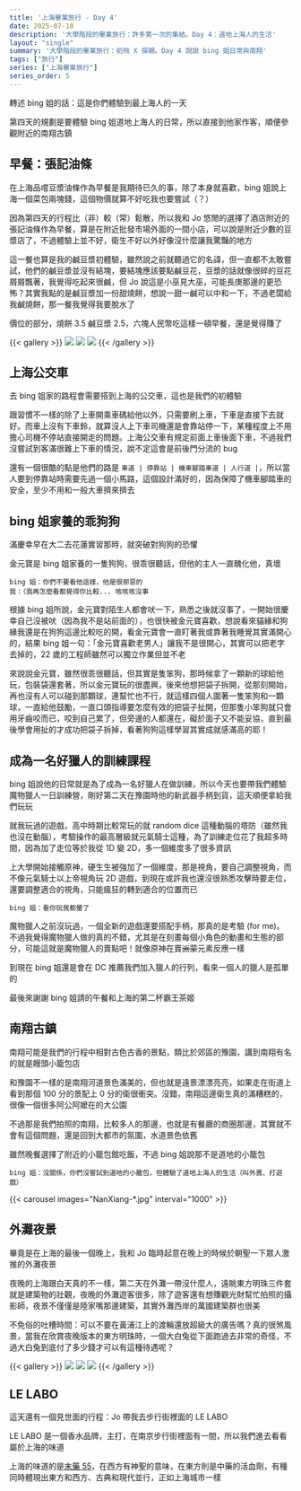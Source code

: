 ```yaml
---
title: '上海畢業旅行 - Day 4'
date: 2025-07-10
description: '大學階段的畢業旅行：許多第一次的集結。Day 4：道地上海人的生活'
layout: "single"
summary: '大學階段的畢業旅行：初飛 X 探親。Day 4 說說 bing 姐日常與南翔'
tags: ["旅行"]
series: ["上海畢業旅行"]
series_order: 5
---
```


轉述 bing 姐的話：這是你們體驗到最上海人的一天

第四天的規劃是要體驗 bing 姐道地上海人的日常，所以直接到他家作客，順便參觀附近的南翔古鎮

## 早餐：張記油條

在上海品嚐豆漿油條作為早餐是我期待已久的事，除了本身就喜歡，bing 姐說上海一個菜包兩塊錢，這個物價就算不好吃我也要嘗試（？）

因為第四天的行程比（非）較（常）鬆散，所以我和 Jo 悠閒的選擇了酒店附近的張記油條作為早餐，算是在附近批發市場外面的一間小店，可以說是附近少數的豆漿店了，不過體驗上並不好，衛生不好以外好像沒什麼讓我驚豔的地方

這一餐也算是我的鹹豆漿初體驗，雖然說之前就聽過它的名諱，但一直都不太敢嘗試，他們的鹹豆漿並沒有結塊，要結塊應該要點鹹豆花，豆漿的話就像很碎的豆花屑屑飄著，我覺得吃起來很鹹，但 Jo 說這是小巫見大巫，可能長庚那邊的更恐怖？其實我點的是鹹豆漿加一份甜燒餅，想說一甜一鹹可以中和一下，不過老闆給我鹹燒餅，那一餐我覺得我要脫水了

價位的部分，燒餅 3.5 鹹豆漿 2.5，六塊人民幣吃這樣一頓早餐，還是覺得賺了

{{< gallery >}}
    <img src="breakfast-01.jpg" class="grid-w33" />
    <img src="breakfast-02.jpg" class="grid-w33" />
    <img src="breakfast-03.jpg" class="grid-w33" />
{{< /gallery >}}

## 上海公交車

去 bing 姐家的路程會需要搭到上海的公交車，這也是我們的初體驗

跟習慣不一樣的除了上車開乘車碼給他以外，只需要刷上車，下車是直接下去就好。而車上沒有下車鈴，就算沒人上下車司機還是會靠站停一下，某種程度上不用擔心司機不停站直接開走的問題。上海公交車有規定前面上車後面下車，不過我們沒嘗試到客滿很難上下車的情況，說不定這會是前後門分流的 bug

還有一個很酷的點是他們的路是 `車道 | 停靠站 | 機車腳踏車道 | 人行道 |`，所以當人要到停靠站時需要先過一個小馬路，這個設計滿好的，因為保障了機車腳踏車的安全，至少不用和一般大車擠來擠去

## bing 姐家養的乖狗狗

滿慶幸早在大二去花蓮實習那時，就突破對狗狗的恐懼

金元寶是 bing 姐家養的一隻狗狗，很乖很聽話，但他的主人一直醜化他，真壞

```
bing 姐：你們不要看他這樣，他是很邪惡的
我：（我再怎麼看都覺得你比較... 咳咳咳沒事
```

根據 bing 姐所說，金元寶對陌生人都會吠一下，熟悉之後就沒事了，一開始很慶幸自己沒被吠（因為我不是站前面的），也很快被金元寶喜歡，想說看來貓緣和狗緣我還是在狗狗這邊比較吃的開，看金元寶會一直盯著我或靠著我睡覺其實滿開心的，結果 bing 姐一句：「金元寶喜歡老男人」讓我不是很開心，其實可以把老字去掉的，22 歲的工程師雖然可以獨立作業但並不老

來說說金元寶，雖然很乖很聽話，但其實是隻笨狗，那時候拿了一顆新的球給他玩，包裝袋還套著，所以金元寶玩的很盡興，後來他想把袋子拆開，從那刻開始，再也沒有人可以碰到那顆球，連幫忙也不行，就這樣四個人圍著一隻笨狗和一顆球，一直給他鼓勵，一直口頭指導要怎麼有效的把袋子扯開，但那隻小笨狗就只會用牙齒咬而已，咬到自己累了，但旁邊的人都還在，礙於面子又不能妥協，直到最後學會用扯的才成功把袋子拆掉，看著狗狗這樣學習其實成就感滿高的耶！

## 成為一名好獵人的訓練課程

bing 姐說他的日常就是為了成為一名好獵人在做訓練，所以今天也要帶我們體驗魔物獵人一日訓練營，剛好第二天在豫園時他的新武器手柄到貨，這天順便拿給我們玩玩

就我玩過的遊戲，高中時期比較常玩的就 random dice 這種動腦的塔防（雖然我也沒在動腦），考驗操作的最高層級就元氣騎士這種，為了訓練走位花了我超多時間，因為加了走位等於我從 1D 變 2D，多一個維度多了很多資訊

上大學開始接觸原神，硬生生被強加了一個維度，那是視角，要自己調整視角，而不像元氣騎士以上帝視角玩 2D 遊戲，到現在或許我也還沒很熟悉攻擊時要走位，還要調整適合的視角，只能瘋狂的轉到適合的位置而已

```
bing 姐：看你玩我都暈了
```

魔物獵人之前沒玩過，一個全新的遊戲還要搭配手柄，那真的是考驗 (for me)。不過我覺得魔物獵人做的真的不錯，尤其是在刻畫每個小角色的動畫和生態的部分，可能這就是魔物獵人的賣點吧！就像原神在賣~~派蒙~~元素反應一樣

到現在 bing 姐還是會在 DC 推薦我們加入獵人的行列，看來一個人的獵人是孤單的

最後來謝謝 bing 姐請的午餐和上海的第二杯霸王茶姬

## 南翔古鎮

南翔可能是我們的行程中相對古色古香的景點，類比於郊區的豫園，講到南翔有名的就是饅頭小籠包店

和豫園不一樣的是南翔河道景色滿美的，但也就是遠景漂漂亮亮，如果走在街道上看到那個 100 分的景配上 0 分的衛很衝突。沒錯，南翔這邊衛生真的滿糟糕的，很像一個很多阿公阿嬤在的大公園

不過那是我們拍照的南翔，比較多人的那邊，也就是有餐廳的商圈那邊，其實就不會有這個問題，還是回到大都市的氛圍，水道景色依舊

雖然晚餐選擇了附近的小籠包館吃飯，不過 bing 姐說那不是道地的小籠包

```
bing 姐：沒關係，你們沒嘗試到道地的小籠包，但體驗了道地上海人的生活（叫外賣、打遊戲）
```

{{< carousel images="NanXiang-*.jpg" interval="1000" >}}

## 外灘夜景

畢竟是在上海的最後一個晚上，我和 Jo 臨時起意在晚上的時候於朝聖一下眾人激推的外灘夜景

夜晚的上海跟白天真的不一樣，第二天在外灘一帶沒什麼人，遠眺東方明珠三件套就是建築物的壯觀，夜晚的外灘遊客很多，除了遊客還有想賺觀光財幫忙拍照的攝影師，夜景不僅僅是陸家嘴那邊建築，其實外灘西岸的萬國建築群也很美

不免俗的吐槽時間：可以不要在黃浦江上的渡輪還放超級大的廣告嗎？真的很煞風景，當我在欣賞夜晚版本的東方明珠時，一個大白兔從下面跑過去非常的奇怪，不過大白兔到底付了多少錢才可以有這種待遇呢？

{{< gallery >}}
    <img src="NightView-01.jpg" class="grid-w100" />
    <img src="NightView-02.jpg" class="grid-w50" />
    <img src="NightView-03.jpg" class="grid-w50" />
{{< /gallery >}}

## LE LABO

這天還有一個見世面的行程：Jo 帶我去步行街裡面的 LE LABO

LE LABO 是一個香水品牌，主打，在南京步行街裡面有一間，所以我們進去看看屬於上海的味道

上海的味道的是[末藥 55](https://www.lelabofragrances.com.tw/about-myrrhe-55.html)，在西方有神聖的意味，在東方則是中藥的活血劑，有種同時體現出東方和西方、古典和現代並行，正如上海城市一樣